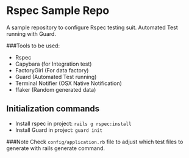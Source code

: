 # Rspec Sample Repo
A sample repository to configure Rspec testing suit. Automated Test running with Guard.

###Tools to be used:
* Rspec
* Capybara (for Integration test)
* FactoryGirl (For data factory)
* Guard (Automated Test running)
* Terminal Notifier (OSX Native Notification)
* ffaker (Random generated data)

## Initialization commands
* Install rspec in project: `rails g rspec:install`
* Install Guard in project: `guard init`

###Note
Check `config/application.rb` file to adjust which test files to generate with rails generate command.
